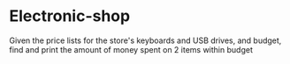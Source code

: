 # Electronic-shop
Given the price lists for the store's keyboards and USB drives, and budget, find and print the amount of money spent on 2 items within budget
